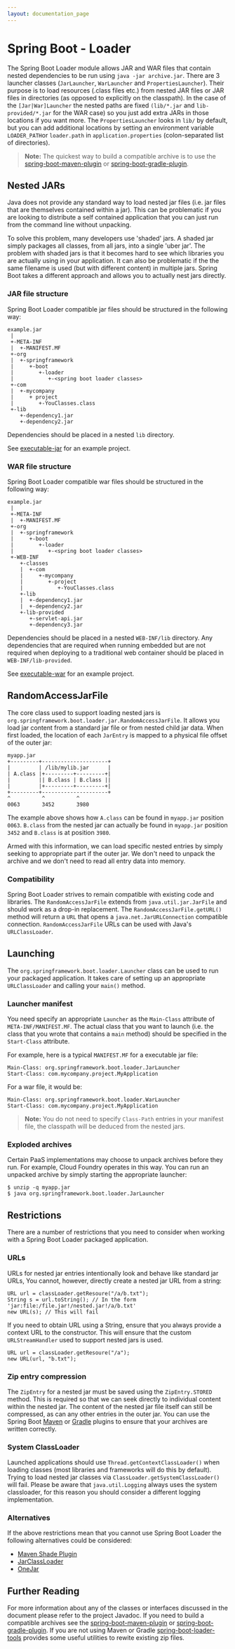 ```yaml
---
layout: documentation_page
---
```

# Spring Boot - Loader

The Spring Boot Loader module allows JAR and WAR files that contain
nested dependencies to be run using `java -jar archive.jar`. There are
3 launcher classes (`JarLauncher`, `WarLauncher` and
`PropertiesLauncher`). Their purpose is to load resources (.class
files etc.) from nested JAR files or JAR files in directories (as
opposed to explicitly on the classpath). In the case of the
`[Jar|War]Launcher` the nested paths are fixed `(lib/*.jar` and
`lib-provided/*.jar` for the WAR case) so you just add extra JARs in
those locations if you want more. The `PropertiesLauncher` looks in
`lib/` by default, but you can add additional locations by setting an
environment variable `LOADER_PATH`or `loader.path` in
`application.properties` (colon-separated list of directories).

> **Note:** The quickest way to build a compatible archive is to use the
> [spring-boot-maven-plugin](../spring-boot-maven-plugin) or
> [spring-boot-gradle-plugin](../spring-boot-gradle-plugin).

## Nested JARs
Java does not provide any standard way to load nested jar files (i.e. jar files that
are themselves contained within a jar). This can be problematic if you are looking
to distribute a self contained application that you can just run from the command line
without unpacking.

To solve this problem, many developers use 'shaded' jars. A shaded jar simply packages
all classes, from all jars, into a single 'uber jar'. The problem with shaded jars is
that it becomes hard to see which libraries you are actually using in your application.
It can also be problematic if the the same filename is used (but with different content)
in multiple jars. Spring Boot takes a different approach and allows you to actually nest
jars directly.

### JAR file structure
Spring Boot Loader compatible jar files should be structured in the following way:

```
example.jar
 |
 +-META-INF
 |  +-MANIFEST.MF
 +-org
 |  +-springframework
 |     +-boot
 |        +-loader
 |           +-<spring boot loader classes>
 +-com
 |  +-mycompany
 |     + project
 |        +-YouClasses.class
 +-lib
    +-dependency1.jar
    +-dependency2.jar
```

Dependencies should be placed in a nested `lib` directory.

See [executable-jar](src/it/executable-jar) for an example project.

### WAR file structure
Spring Boot Loader compatible war files should be structured in the following way:

```
example.jar
 |
 +-META-INF
 |  +-MANIFEST.MF
 +-org
 |  +-springframework
 |     +-boot
 |        +-loader
 |           +-<spring boot loader classes>
 +-WEB-INF
    +-classes
    |  +-com
    |     +-mycompany
    |        +-project
    |           +-YouClasses.class
    +-lib
    |  +-dependency1.jar
    |  +-dependency2.jar
    +-lib-provided
       +-servlet-api.jar
       +-dependency3.jar
```

Dependencies should be placed in a nested `WEB-INF/lib` directory. Any dependencies
that are required when running embedded but are not required when deploying to
a traditional web container should be placed in `WEB-INF/lib-provided`.

 See [executable-war](src/it/executable-war) for an example project.

## RandomAccessJarFile
The core class used to support loading nested jars is
`org.springframework.boot.loader.jar.RandomAccessJarFile`. It allows  you load jar
content from a standard jar file or from nested child jar data. When first  loaded, the
location of each  `JarEntry` is mapped to a physical file offset of the outer jar:


```
myapp.jar
+---------+---------------------+
|         | /lib/mylib.jar      |
| A.class |+---------+---------+|
|         || B.class | B.class ||
|         |+---------+---------+|
+---------+---------------------+
^          ^          ^
0063       3452       3980
```

The example above shows how `A.class` can be found in `myapp.jar` position `0063`.
`B.class` from the nested jar can actually be found in `myapp.jar` position `3452`
and `B.class` is at position `3980`.

Armed with this information, we can load specific nested entries by simply seeking to
appropriate part if the outer jar. We don't need to unpack the archive and we don't
need to read all entry data into memory.

### Compatibility
Spring Boot Loader strives to remain compatible with existing code and libraries. The
`RandomAccessJarFile` extends from `java.util.jar.JarFile` and should work as a drop-in
replacement. The `RandomAccessJarFile.getURL()` method will return a `URL` that opens
a `java.net.JarURLConnection` compatible connection. `RandomAccessJarFile` URLs can
be used with Java's `URLClassLoader`.

## Launching
The `org.springframework.boot.loader.Launcher` class can be used to run your packaged
application. It takes care of setting up an appropriate `URLClassLoader` and calling
your `main()` method.

### Launcher manifest
You need specify an appropriate `Launcher` as the `Main-Class` attribute of
`META-INF/MANIFEST.MF`. The actual class that you want to launch (i.e. the class that
you wrote that contains a `main` method) should be specified  in the `Start-Class`
attribute.

For example, here is a typical `MANIFEST.MF` for a executable jar file:
```
Main-Class: org.springframework.boot.loader.JarLauncher
Start-Class: com.mycompany.project.MyApplication
```

For a war file, it would be:
```
Main-Class: org.springframework.boot.loader.WarLauncher
Start-Class: com.mycompany.project.MyApplication
```
> **Note:** You do not need to specify `Class-Path` entries in your manifest file, the
> classpath will be deduced from the nested jars.

### Exploded archives
Certain PaaS implementations may choose to unpack archives before they run. For example,
Cloud Foundry operates in this way. You can run an unpacked archive by simply starting
the appropriate launcher:

```
$ unzip -q myapp.jar
$ java org.springframework.boot.loader.JarLauncher
```

## Restrictions
There are a number of restrictions that you need to consider when working with a Spring
Boot Loader packaged application.

### URLs
URLs for nested jar entries intentionally look and behave like standard jar URLs,
You cannot, however, directly create a nested jar URL from a string:

```
URL url = classLoader.getResoure("/a/b.txt");
String s = url.toString(); // In the form 'jar:file:/file.jar!/nested.jar!/a/b.txt'
new URL(s); // This will fail
```

If you need to obtain URL using a String, ensure that you always provide a context URL
to the constructor. This will ensure that the custom `URLStreamHandler` used to support
nested jars is used.

```
URL url = classLoader.getResoure("/a");
new URL(url, "b.txt");
```

### Zip entry compression
The `ZipEntry` for a nested jar must be saved using the `ZipEntry.STORED` method. This
is required so that we can seek directly to individual content within the nested jar.
The content of the nested jar file itself can still be compressed, as can any other
entries in the outer jar. You can use the Spring Boot
[Maven](../spring-boot-maven-plugin) or [Gradle](../spring-boot-gradle-plugin) plugins
to ensure that your archives are written correctly.

### System ClassLoader
Launched applications should use `Thread.getContextClassLoader()` when loading classes
(most libraries and frameworks will do this by default). Trying to load nested jar
classes via `ClassLoader.getSystemClassLoader()` will fail. Please be aware that
`java.util.Logging` always uses the system classloader, for this reason you should
consider a different logging implementation.

### Alternatives
If the above restrictions mean that you cannot use Spring Boot Loader the following
alternatives could be considered:

* [Maven Shade Plugin](http://maven.apache.org/plugins/maven-shade-plugin/)
* [JarClassLoader](http://www.jdotsoft.com/JarClassLoader.php)
* [OneJar](http://one-jar.sourceforge.net)

## Further Reading
For more information about any of the classes or interfaces discussed in the document
please refer to the project Javadoc. If you need to build a compatible archives see the
[spring-boot-maven-plugin](../spring-boot-maven-plugin) or
[spring-boot-gradle-plugin](../spring-boot-gradle-plugin). If you are not using Maven
or Gradle [spring-boot-loader-tools](../spring-boot-loader-tools) provides some useful
utilities to rewite existing zip files.
